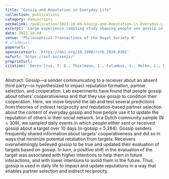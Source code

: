 ```yaml
---
title: "Gossip and Reputation in Everyday Life"
collection: publications
category: manuscripts
permalink: /publication/2021-10-04-Gossip-and-Reputation-in-Everyday-Life
excerpt: 'Large experience sampling study showing people use gossip in daily life gossip efficiently impact and update reputations in a way that enables partner selection and indirect reciprocity.'
date: 2021-10-04
venue: 'Philosophical Transactions of the Royal Society B'
# slidesurl:  
paperurl: 
openaccessurl: 'https://doi.org/10.1098/rstb.2020.0301'
osfurl: 'https://osf.io/xkn2z/'
preprinturl: 
citation: 'Dores Cruz, T. D., Thielmann, I., Columbus, S., Molho, C., Wu, J., Righetti, F., de Vries, R. E., Koutsoumpis, A., van Lange, P. A. M., Beersma, B., & Balliet, D. (2021). Gossip and Reputation in Everyday Life. <i>Philosophical Transactions of the Royal Society B</i>. <i>376</i>(1838). https://doi.org/10.1098/rstb.2020.0301'
---
```


Abstract: Gossip—a sender communicating to a receiver about an absent third party—is hypothesized to impact reputation formation, partner selection, and cooperation. Lab experiments have found that people gossip about others’ cooperativeness and that they use gossip to  condition their cooperation. Here, we move beyond the lab and test several predictions from theories of indirect reciprocity and reputation-based partner selection about the content of everyday gossip and how people use it to update the reputation of others in their social network. In a Dutch community sample (N = 309), we sampled daily events in which people either sent or received gossip about a target over 10 days (n-gossip = 5,284). Gossip senders frequently shared information about targets’ cooperativeness and did so in ways that minimize potential retaliation from targets. Receivers overwhelmingly believed gossip to be true and updated their evaluation of targets based on gossip. In turn, a positive shift in the evaluation of the target was associated with higher intentions to help them in future interactions, and with lower intentions to avoid them in the future. Thus, gossip is used in daily life to impact and update reputations in a way that enables partner selection and indirect reciprocity.

